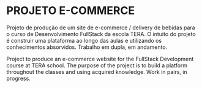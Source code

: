 # PROJETO E-COMMERCE
Projeto de produção de um site de e-commerce / delivery de bebidas para o curso de Desenvolvimento FullStack da escola TERA. O intuito do projeto é construir uma plataforma ao longo das aulas e utilizando os conhecimentos absorvidos. Trabalho em dupla, em andamento.

Project to produce an e-commerce website for the FullStack Development course at TERA school. The purpose of the project is to build a platform throughout the classes and using acquired knowledge. Work in pairs, in progress.

